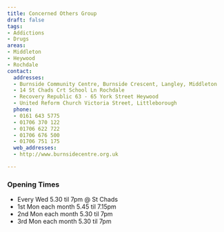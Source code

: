 ```yaml
---
title: Concerned Others Group
draft: false
tags:
- Addictions
- Drugs
areas:
- Middleton
- Heywood
- Rochdale
contact:
  addresses:
  - Burnside Community Centre, Burnside Crescent, Langley, Middleton
  - 14 St Chads Crt School Ln Rochdale
  - Recovery Republic 63 - 65 York Street Heywood
  - United Reform Church Victoria Street, Littleborough
  phone:
  - 0161 643 5775
  - 01706 370 122
  - 01706 622 722
  - 01706 676 500
  - 01706 751 175
  web_addresses:
  - http://www.burnsidecentre.org.uk

---
```


### Opening Times
* Every Wed 5.30 til 7pm @ St Chads
* 1st Mon  each month 5.45 til 7.15pm
* 2nd Mon each month 5.30 til 7pm
* 3rd Mon each month 5.30 til 7pm

